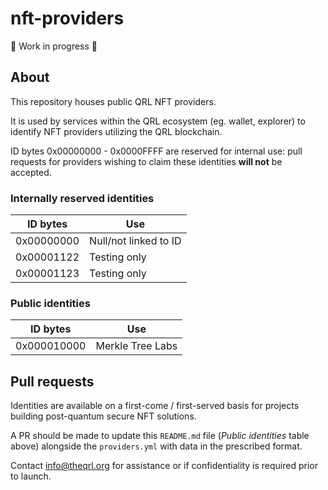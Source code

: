 # nft-providers

🚧 Work in progress 🚧

## About

This repository houses public QRL NFT providers.

It is used by services within the QRL ecosystem (eg. wallet, explorer) to identify NFT providers utilizing the QRL blockchain.

ID bytes 0x00000000 - 0x0000FFFF are reserved for internal use: pull requests for providers wishing to claim these identities **will not** be accepted.

### Internally reserved identities

| ID bytes | Use |
| -------- | --- |
| 0x00000000 | Null/not linked to ID |
| 0x00001122 | Testing only |
| 0x00001123 | Testing only |

### Public identities

| ID bytes | Use |
| -------- | --- |
| 0x000010000 | Merkle Tree Labs |

## Pull requests

Identities are available on a first-come / first-served basis for projects building post-quantum secure NFT solutions.

A PR should be made to update this ``README.md`` file (_Public identities_ table above) alongside the ``providers.yml`` with data in the prescribed format.

Contact info@theqrl.org for assistance or if confidentiality is required prior to launch.
